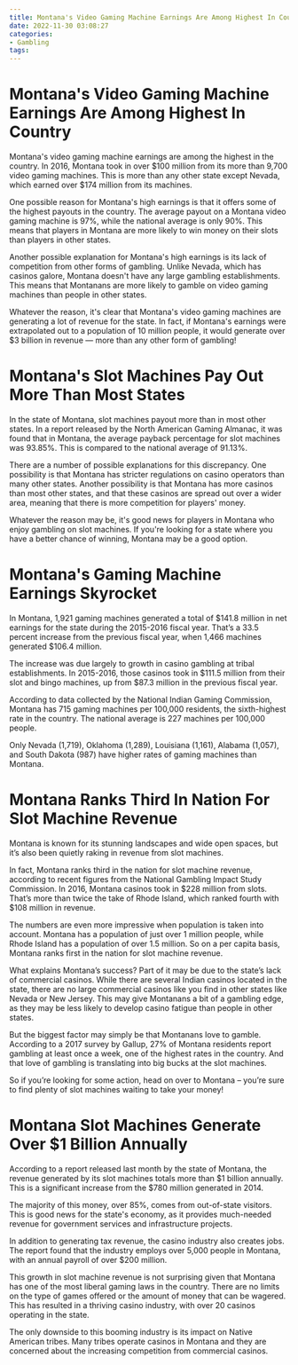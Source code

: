 ```yaml
---
title: Montana's Video Gaming Machine Earnings Are Among Highest In Country
date: 2022-11-30 03:08:27
categories:
- Gambling
tags:
---
```



#  Montana's Video Gaming Machine Earnings Are Among Highest In Country

Montana's video gaming machine earnings are among the highest in the country. In 2016, Montana took in over $100 million from its more than 9,700 video gaming machines. This is more than any other state except Nevada, which earned over $174 million from its machines.

One possible reason for Montana's high earnings is that it offers some of the highest payouts in the country. The average payout on a Montana video gaming machine is 97%, while the national average is only 90%. This means that players in Montana are more likely to win money on their slots than players in other states.

Another possible explanation for Montana's high earnings is its lack of competition from other forms of gambling. Unlike Nevada, which has casinos galore, Montana doesn't have any large gambling establishments. This means that Montanans are more likely to gamble on video gaming machines than people in other states.

Whatever the reason, it's clear that Montana's video gaming machines are generating a lot of revenue for the state. In fact, if Montana's earnings were extrapolated out to a population of 10 million people, it would generate over $3 billion in revenue — more than any other form of gambling!

#  Montana's Slot Machines Pay Out More Than Most States

In the state of Montana, slot machines payout more than in most other states. In a report released by the North American Gaming Almanac, it was found that in Montana, the average payback percentage for slot machines was 93.85%. This is compared to the national average of 91.13%.

There are a number of possible explanations for this discrepancy. One possibility is that Montana has stricter regulations on casino operators than many other states. Another possibility is that Montana has more casinos than most other states, and that these casinos are spread out over a wider area, meaning that there is more competition for players' money.

Whatever the reason may be, it's good news for players in Montana who enjoy gambling on slot machines. If you're looking for a state where you have a better chance of winning, Montana may be a good option.

#  Montana's Gaming Machine Earnings Skyrocket

In Montana, 1,921 gaming machines generated a total of $141.8 million in net earnings for the state during the 2015-2016 fiscal year. That’s a 33.5 percent increase from the previous fiscal year, when 1,466 machines generated $106.4 million.

The increase was due largely to growth in casino gambling at tribal establishments. In 2015-2016, those casinos took in $111.5 million from their slot and bingo machines, up from $87.3 million in the previous fiscal year.

According to data collected by the National Indian Gaming Commission, Montana has 715 gaming machines per 100,000 residents, the sixth-highest rate in the country. The national average is 227 machines per 100,000 people.

Only Nevada (1,719), Oklahoma (1,289), Louisiana (1,161), Alabama (1,057), and South Dakota (987) have higher rates of gaming machines than Montana.

#  Montana Ranks Third In Nation For Slot Machine Revenue

Montana is known for its stunning landscapes and wide open spaces, but it’s also been quietly raking in revenue from slot machines.

In fact, Montana ranks third in the nation for slot machine revenue, according to recent figures from the National Gambling Impact Study Commission. In 2016, Montana casinos took in $228 million from slots. That’s more than twice the take of Rhode Island, which ranked fourth with $108 million in revenue.

The numbers are even more impressive when population is taken into account. Montana has a population of just over 1 million people, while Rhode Island has a population of over 1.5 million. So on a per capita basis, Montana ranks first in the nation for slot machine revenue.

What explains Montana’s success? Part of it may be due to the state’s lack of commercial casinos. While there are several Indian casinos located in the state, there are no large commercial casinos like you find in other states like Nevada or New Jersey. This may give Montanans a bit of a gambling edge, as they may be less likely to develop casino fatigue than people in other states.

But the biggest factor may simply be that Montanans love to gamble. According to a 2017 survey by Gallup, 27% of Montana residents report gambling at least once a week, one of the highest rates in the country. And that love of gambling is translating into big bucks at the slot machines.

So if you’re looking for some action, head on over to Montana – you’re sure to find plenty of slot machines waiting to take your money!

#  Montana Slot Machines Generate Over $1 Billion Annually

According to a report released last month by the state of Montana, the revenue generated by its slot machines totals more than $1 billion annually. This is a significant increase from the $780 million generated in 2014.

The majority of this money, over 85%, comes from out-of-state visitors. This is good news for the state's economy, as it provides much-needed revenue for government services and infrastructure projects.

In addition to generating tax revenue, the casino industry also creates jobs. The report found that the industry employs over 5,000 people in Montana, with an annual payroll of over $200 million.

This growth in slot machine revenue is not surprising given that Montana has one of the most liberal gaming laws in the country. There are no limits on the type of games offered or the amount of money that can be wagered. This has resulted in a thriving casino industry, with over 20 casinos operating in the state.

The only downside to this booming industry is its impact on Native American tribes. Many tribes operate casinos in Montana and they are concerned about the increasing competition from commercial casinos.